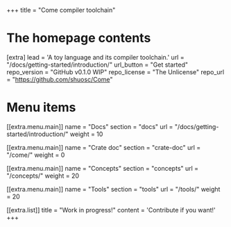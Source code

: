 +++
title = "Come compiler toolchain"


# The homepage contents
[extra]
lead = 'A toy language and its compiler toolchain.'
url = "/docs/getting-started/introduction/"
url_button = "Get started"
repo_version = "GitHub v0.1.0 WIP"
repo_license = "The Unlicense"
repo_url = "https://github.com/shuosc/Come"

# Menu items
[[extra.menu.main]]
name = "Docs"
section = "docs"
url = "/docs/getting-started/introduction/"
weight = 10

[[extra.menu.main]]
name = "Crate doc"
section = "crate-doc"
url = "/come/"
weight = 0

[[extra.menu.main]]
name = "Concepts"
section = "concepts"
url = "/concepts/"
weight = 20

[[extra.menu.main]]
name = "Tools"
section = "tools"
url = "/tools/"
weight = 20

[[extra.list]]
title = "Work in progress!"
content = 'Contribute if you want!'
+++
